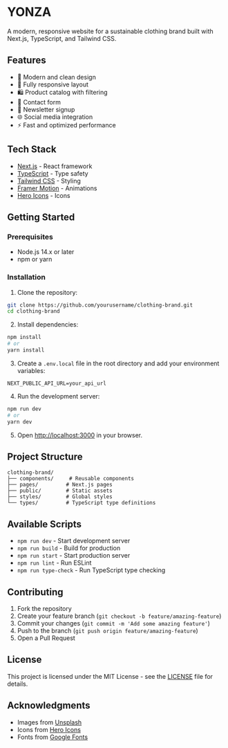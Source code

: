 # YONZA

A modern, responsive website for a sustainable clothing brand built with Next.js, TypeScript, and Tailwind CSS.

## Features

- 🎨 Modern and clean design
- 📱 Fully responsive layout
- 🛍️ Product catalog with filtering
- 📝 Contact form
- 📰 Newsletter signup
- 🌐 Social media integration
- ⚡ Fast and optimized performance

## Tech Stack

- [Next.js](https://nextjs.org/) - React framework
- [TypeScript](https://www.typescriptlang.org/) - Type safety
- [Tailwind CSS](https://tailwindcss.com/) - Styling
- [Framer Motion](https://www.framer.com/motion/) - Animations
- [Hero Icons](https://heroicons.com/) - Icons

## Getting Started

### Prerequisites

- Node.js 14.x or later
- npm or yarn

### Installation

1. Clone the repository:
```bash
git clone https://github.com/yourusername/clothing-brand.git
cd clothing-brand
```

2. Install dependencies:
```bash
npm install
# or
yarn install
```

3. Create a `.env.local` file in the root directory and add your environment variables:
```env
NEXT_PUBLIC_API_URL=your_api_url
```

4. Run the development server:
```bash
npm run dev
# or
yarn dev
```

5. Open [http://localhost:3000](http://localhost:3000) in your browser.

## Project Structure

```
clothing-brand/
├── components/     # Reusable components
├── pages/         # Next.js pages
├── public/        # Static assets
├── styles/        # Global styles
└── types/         # TypeScript type definitions
```

## Available Scripts

- `npm run dev` - Start development server
- `npm run build` - Build for production
- `npm run start` - Start production server
- `npm run lint` - Run ESLint
- `npm run type-check` - Run TypeScript type checking

## Contributing

1. Fork the repository
2. Create your feature branch (`git checkout -b feature/amazing-feature`)
3. Commit your changes (`git commit -m 'Add some amazing feature'`)
4. Push to the branch (`git push origin feature/amazing-feature`)
5. Open a Pull Request

## License

This project is licensed under the MIT License - see the [LICENSE](LICENSE) file for details.

## Acknowledgments

- Images from [Unsplash](https://unsplash.com)
- Icons from [Hero Icons](https://heroicons.com)
- Fonts from [Google Fonts](https://fonts.google.com) 
